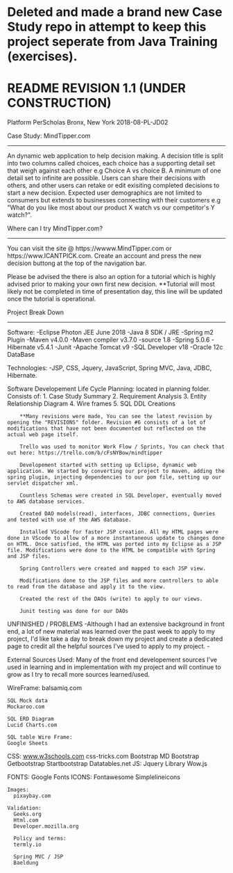 # Deleted and made a brand new Case Study repo in attempt to keep this project seperate from Java Training (exercises).
# README REVISION 1.1 (UNDER CONSTRUCTION)

Platform PerScholas Bronx, New York
2018-08-PL-JD02

Case Study: MindTipper.com
<hr>
An dynamic web application to help decision making. A decision title is split into two columns called choices, each choice has a supporting detail set that weigh against each other e.g Choice A vs choice B. A minimum of one detail set to infinite are possible. Users can share their decisions with others, and other users can retake or edit exisiting completed decisions to start a new decision. Expected user demographics are not limited to consumers but extends to businesses connecting with their customers e.g "What do you like most about our product X watch vs our competitor's Y watch?".

Where can I try MindTipper.com?
<hr>
You can visit the site @ https://wwww.MindTipper.com or https://www.ICANTPICK.com. Create an account and press the new decision buttong at the top of the navigation bar.

Please be advised the there is also an option for a tutorial which is highly advised prior to making your own first new decision.
**Tutorial will most likely not be completed in time of presentation day, this line will be updated once the tutorial is operational.

Project Break Down
<hr>
Software:
  -Eclipse Photon JEE June 2018
    -Java 8 SDK / JRE
    -Spring m2 Plugin
    -Maven v4.0.0
      -Maven compiler v3.7.0 
      -source 1.8
      -Spring 5.0.6
      -Hibernate v5.4.1
    -Junit
  -Apache Tomcat v9
  -SQL Developer v18
    -Oracle 12c DataBase
    
 Technologies:
  -JSP, CSS, Jquery, JavaScript, Spring MVC, Java, JDBC, Hibernate. 
  
  Software Developement Life Cycle
    Planning: located in planning folder.
      Consists of: 
        1. Case Study Summary
        2. Requirement Analysis
        3. Entity Relationship Diagram
        4. Wire frames
        5. SQL DDL Creations
        
        **Many revisions were made, You can see the latest revision by opening the "REVISIONS" folder. Revision #6 consists of a lot of modifications that have not been documented but reflected on the actual web page itself.
        
        Trello was used to monitor Work Flow / Sprints, You can check that out here: https://trello.com/b/cFsNYBow/mindtipper
        
        Developement started with setting up Eclipse, dynamic web application. We started by converting our project to maven, adding the spring plugin, injecting dependencies to our pom file, setting up our servlet dispatcher xml.
        
        Countless Schemas were created in SQL Developer, eventually moved to AWS database services.
        
        Created DAO models(read), interfaces, JDBC connections, Queries and tested with use of the AWS database.
        
        Installed VScode for faster JSP creation. All my HTML pages were done in VScode to allow of a more instantaneous update to changes done on HTML. Once satisfied, the HTML was ported into my Eclipse as a JSP file. Modifications were done to the HTML be compatible with Spring and JSP files.
        
        Spring Controllers were created and mapped to each JSP view.
        
        Modifications done to the JSP files and more controllers to able to read from the database and apply it to the view.
        
        Created the rest of the DAOs (write) to apply to our views.
        
        Junit testing was done for our DAOs
        
        
   UNFINISHED / PROBLEMS
    -Although I had an extensive background in front end, a lot of new material was learned over the past week to apply to my project,
      I'd like take a day to break down my project and create a dedicated page to credit all the helpful sources I've used to apply to    my project.
      -
    
   External Sources Used:
   Many of the front end developement sources I've used in learning and in implementation with my project and will continue to grow as I try to recall more sources learned/used.
      
   WireFrame:
    balsamiq.com
    
    SQL Mock data
    Mockaroo.com
   
    SQL ERD Diagram
    Lucid Charts.com
   
    SQL table Wire Frame:
    Google Sheets
      
   CSS:
    www.w3schools.com
    css-tricks.com
    Bootstrap
    MD Bootstrap
    Getbootstrap
    Startbootstrap
    Datatables.net
   JS:
    Jquery Library
    Wow.js
    
   FONTS:
    Google Fonts
   ICONS:
    Fontawesome
    Simplelineicons
    
    Images:
      pixaybay.com
    
    Validation:
      Geeks.org
      Html.com
      Developer.mozilla.org
      
      Policy and terms:
      termly.io
      
      Spring MVC / JSP
      Baeldung
